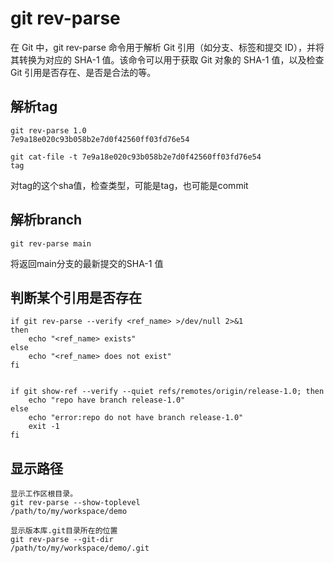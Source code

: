# git rev-parse

在 Git 中，git rev-parse 命令用于解析 Git 引用（如分支、标签和提交 ID），并将其转换为对应的 SHA-1 值。该命令可以用于获取 Git 对象的 SHA-1 值，以及检查 Git 引用是否存在、是否是合法的等。

## 解析tag
```
git rev-parse 1.0
7e9a18e020c93b058b2e7d0f42560ff03fd76e54

git cat-file -t 7e9a18e020c93b058b2e7d0f42560ff03fd76e54
tag
```
对tag的这个sha值，检查类型，可能是tag，也可能是commit

## 解析branch
```
git rev-parse main
```
将返回main分支的最新提交的SHA-1 值


## 判断某个引用是否存在
```
if git rev-parse --verify <ref_name> >/dev/null 2>&1
then
    echo "<ref_name> exists"
else
    echo "<ref_name> does not exist"
fi


if git show-ref --verify --quiet refs/remotes/origin/release-1.0; then
    echo "repo have branch release-1.0"
else
    echo "error:repo do not have branch release-1.0"
    exit -1
fi
```

## 显示路径
```
显示工作区根目录。
git rev-parse --show-toplevel
/path/to/my/workspace/demo

显示版本库.git目录所在的位置
git rev-parse --git-dir
/path/to/my/workspace/demo/.git
```